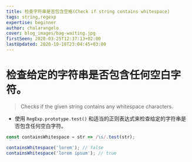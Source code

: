 ```yaml
---
title: 检查字符串是否包含空格(Check if string contains whitespace)
tags: string,regexp
expertise: beginner
author: chalarangelo
cover: blog_images/bag-waiting.jpg
firstSeen: 2020-03-25T12:37:13+02:00
lastUpdated: 2020-10-18T23:04:45+03:00
---
```


# 检查给定的字符串是否包含任何空白字符。
> Checks if the given string contains any whitespace characters.

- 使用 `RegExp.prototype.test()` 和适当的正则表达式来检查给定的字符串是否包含任何空白字符。

```js
const containsWhitespace = str => /\s/.test(str);
```

```js
containsWhitespace('lorem'); // false
containsWhitespace('lorem ipsum'); // true
```
